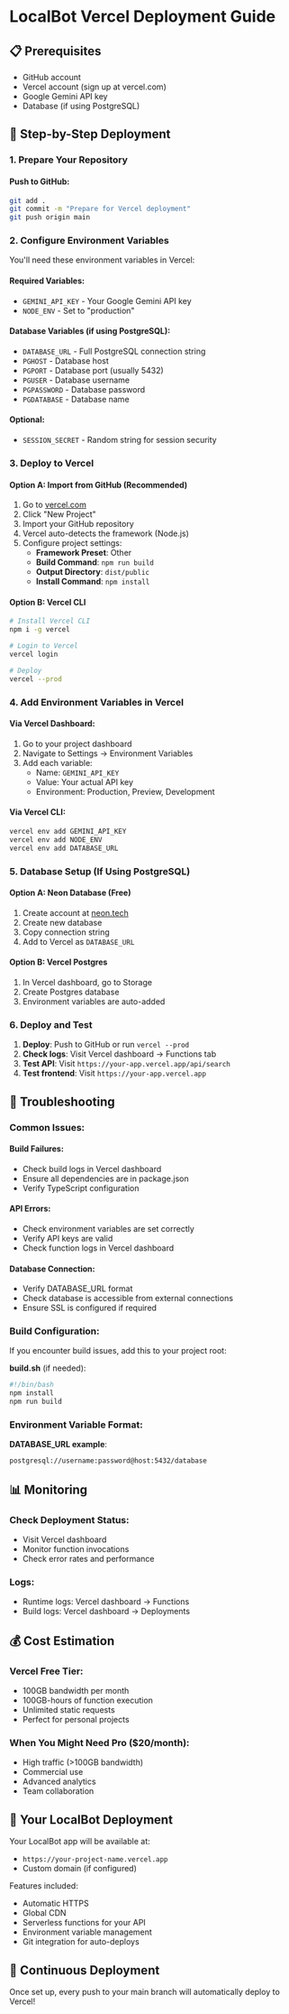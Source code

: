 # LocalBot Vercel Deployment Guide

## 📋 Prerequisites
- GitHub account
- Vercel account (sign up at vercel.com)
- Google Gemini API key
- Database (if using PostgreSQL)

## 🚀 Step-by-Step Deployment

### 1. Prepare Your Repository

#### Push to GitHub:
```bash
git add .
git commit -m "Prepare for Vercel deployment"
git push origin main
```

### 2. Configure Environment Variables

You'll need these environment variables in Vercel:

#### Required Variables:
- `GEMINI_API_KEY` - Your Google Gemini API key
- `NODE_ENV` - Set to "production"

#### Database Variables (if using PostgreSQL):
- `DATABASE_URL` - Full PostgreSQL connection string
- `PGHOST` - Database host
- `PGPORT` - Database port (usually 5432)
- `PGUSER` - Database username
- `PGPASSWORD` - Database password
- `PGDATABASE` - Database name

#### Optional:
- `SESSION_SECRET` - Random string for session security

### 3. Deploy to Vercel

#### Option A: Import from GitHub (Recommended)
1. Go to [vercel.com](https://vercel.com)
2. Click "New Project"
3. Import your GitHub repository
4. Vercel auto-detects the framework (Node.js)
5. Configure project settings:
   - **Framework Preset**: Other
   - **Build Command**: `npm run build`
   - **Output Directory**: `dist/public`
   - **Install Command**: `npm install`

#### Option B: Vercel CLI
```bash
# Install Vercel CLI
npm i -g vercel

# Login to Vercel
vercel login

# Deploy
vercel --prod
```

### 4. Add Environment Variables in Vercel

#### Via Vercel Dashboard:
1. Go to your project dashboard
2. Navigate to Settings → Environment Variables
3. Add each variable:
   - Name: `GEMINI_API_KEY`
   - Value: Your actual API key
   - Environment: Production, Preview, Development

#### Via Vercel CLI:
```bash
vercel env add GEMINI_API_KEY
vercel env add NODE_ENV
vercel env add DATABASE_URL
```

### 5. Database Setup (If Using PostgreSQL)

#### Option A: Neon Database (Free)
1. Create account at [neon.tech](https://neon.tech)
2. Create new database
3. Copy connection string
4. Add to Vercel as `DATABASE_URL`

#### Option B: Vercel Postgres
1. In Vercel dashboard, go to Storage
2. Create Postgres database
3. Environment variables are auto-added

### 6. Deploy and Test

1. **Deploy**: Push to GitHub or run `vercel --prod`
2. **Check logs**: Visit Vercel dashboard → Functions tab
3. **Test API**: Visit `https://your-app.vercel.app/api/search`
4. **Test frontend**: Visit `https://your-app.vercel.app`

## 🔧 Troubleshooting

### Common Issues:

#### Build Failures:
- Check build logs in Vercel dashboard
- Ensure all dependencies are in package.json
- Verify TypeScript configuration

#### API Errors:
- Check environment variables are set correctly
- Verify API keys are valid
- Check function logs in Vercel dashboard

#### Database Connection:
- Verify DATABASE_URL format
- Check database is accessible from external connections
- Ensure SSL is configured if required

### Build Configuration:

If you encounter build issues, add this to your project root:

**build.sh** (if needed):
```bash
#!/bin/bash
npm install
npm run build
```

### Environment Variable Format:

**DATABASE_URL example**:
```
postgresql://username:password@host:5432/database
```

## 📊 Monitoring

### Check Deployment Status:
- Visit Vercel dashboard
- Monitor function invocations
- Check error rates and performance

### Logs:
- Runtime logs: Vercel dashboard → Functions
- Build logs: Vercel dashboard → Deployments

## 💰 Cost Estimation

### Vercel Free Tier:
- 100GB bandwidth per month
- 100GB-hours of function execution
- Unlimited static requests
- Perfect for personal projects

### When You Might Need Pro ($20/month):
- High traffic (>100GB bandwidth)
- Commercial use
- Advanced analytics
- Team collaboration

## 🎯 Your LocalBot Deployment

Your LocalBot app will be available at:
- `https://your-project-name.vercel.app`
- Custom domain (if configured)

Features included:
- Automatic HTTPS
- Global CDN
- Serverless functions for your API
- Environment variable management
- Git integration for auto-deploys

## 🔄 Continuous Deployment

Once set up, every push to your main branch will automatically deploy to Vercel!